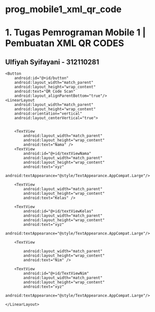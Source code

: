 # prog_mobile1_xml_qr_code
# 1. Tugas Pemrograman Mobile 1 | Pembuatan XML QR CODES
## Ulfiyah Syifayani - 312110281
<?xml version="1.0" encoding="utf-8"?>
<RelativeLayout xmlns:android="http://schemas.android.com/apk/res/android"
    android:layout_width="match_parent"
    android:layout_height="match_parent"
    android:paddingBottom="@dimen/activity_vertical_margin"
    android:paddingTop="@dimen/activity_horizontal_margin"
    android:paddingLeft="@dimen/activity_horizontal_margin"
    android:paddingRight="@dimen/activity_horizontal_margin">

    <Button
        android:id="@+id/button"
        android:layout_width="match_parent"
        android:layout_height="wrap_content"
        android:text="QR Code Scan"
        android:layout_alignParentBottom="true"/>
    <LinearLayout
        android:layout_width="match_parent"
        android:layout_height="wrap_content"
        android:orientation="vertical"
        android:layout_centerVertical="true">


        <TextView
            android:layout_width="match_parent"
            android:layout_height="wrap_content"
            android:text="Nama" />
        <TextView
            android:id="@+id/textViewNama"
            android:layout_width="match_parent"
            android:layout_height="wrap_content"
            android:text="xyz"
            android:textAppearance="@style/TextAppearance.AppCompat.Large"/>

        <TextView
            android:layout_width="match_parent"
            android:layout_height="wrap_content"
            android:text="Kelas" />

        <TextView
            android:id="@+id/textViewKelas"
            android:layout_width="match_parent"
            android:layout_height="wrap_content"
            android:text="xyz"
            android:textAppearance="@style/TextAppearance.AppCompat.Large"/>

        <TextView

            android:layout_width="match_parent"
            android:layout_height="wrap_content"
            android:text="Nim" />

        <TextView
            android:id="@+id/TextViewNim"
            android:layout_width="match_parent"
            android:layout_height="wrap_content"
            android:text="xyz"
            android:textAppearance="@style/TextAppearance.AppCompat.Large"/>

    </LinearLayout>

</RelativeLayout>
